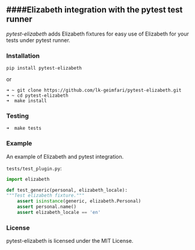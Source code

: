 ####Elizabeth integration with the pytest test runner
---


_pytest-elizabeth_ adds Elizabeth fixtures for easy use of Elizabeth for your tests under pytest runner.


### Installation

```
pip install pytest-elizabeth
```

or 
```
➜ ~ git clone https://github.com/lk-geimfari/pytest-elizabeth.git
➜ ~ cd pytest-elizabeth
➜  make install
```

### Testing
```
➜  make tests
```

### Example

An example of Elizabeth and pytest integration.

`tests/test_plugin.py`:

```python
import elizabeth

def test_generic(personal, elizabeth_locale):
"""Test elizabeth fixture."""
    assert isinstance(generic, elizabeth.Personal)
    assert personal.name()
    assert elizabeth_locale == 'en'
```

### License

pytest-elizabeth is licensed under the MIT License.